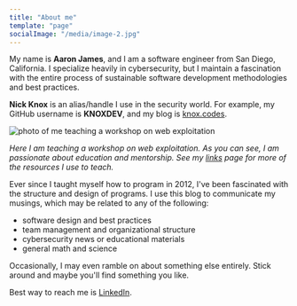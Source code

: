 ```yaml
---
title: "About me"
template: "page"
socialImage: "/media/image-2.jpg"
---
```


My name is **Aaron James**, and I am a software engineer from San Diego, California. I specialize heavily in cybersecurity, but I maintain a fascination with the entire process of sustainable software development methodologies and best practices.

**Nick Knox** is an alias/handle I use in the security world. For example, my GitHub username is **KNOXDEV**, and my blog is [knox.codes](https://knox.codes).

![photo of me teaching a workshop on web exploitation](/media/image-2.jpg)

*Here I am teaching a workshop on web exploitation. As you can see, I am passionate about education and mentorship. See my [links](/pages/links) page for more of the resources I use to teach.*

Ever since I taught myself how to program in 2012, I've been fascinated with the structure and design of programs. I use this blog to communicate my musings, which may be related to any of the following:

* software design and best practices
* team management and organizational structure
* cybersecurity news or educational materials
* general math and science

Occasionally, I may even ramble on about something else entirely. Stick around and maybe you'll find something you like.

Best way to reach me is [LinkedIn](https://www.linkedin.com/in/aaron-james-eason/).
